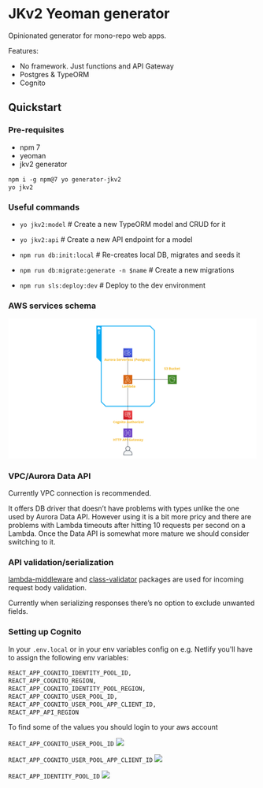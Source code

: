 # JKv2 Yeoman generator
Opinionated generator for mono-repo web apps.

Features:
- No framework. Just functions and API Gateway
- Postgres & TypeORM
- Cognito

## Quickstart

### Pre-requisites
* npm 7
* yeoman
* jkv2 generator

```shell
npm i -g npm@7 yo generator-jkv2
yo jkv2
```

### Useful commands
- `yo jkv2:model`  # Create a new TypeORM model and CRUD for it

- `yo jkv2:api`  # Create a new API endpoint for a model

- `npm run db:init:local`  # Re-creates local DB, migrates and seeds it

- `npm run db:migrate:generate -n $name`  # Create a new migrations

- `npm run sls:deploy:dev`  # Deploy to the dev environment


### AWS services schema
![](public/servicesSchema.png)

### VPC/Aurora Data API
Currently VPC connection is recommended.

It offers DB driver that doesn’t have problems with types unlike the one used by Aurora Data API. However using it is a bit more pricy and there are problems with Lambda timeouts after hitting 10 requests per second on a Lambda.
Once the Data API is somewhat more mature we should consider switching to it.

### API validation/serialization
[lambda-middleware](https://dbartholomae.github.io/lambda-middleware/) and [class-validator](https://github.com/typestack/class-validator) packages are used for incoming request body validation.

Currently when serializing responses there’s no option to exclude unwanted fields.

### Setting up Cognito
In your `.env.local` or in your env variables config on e.g. Netlify you'll have to assign the following env variables:
```shell
REACT_APP_COGNITO_IDENTITY_POOL_ID,
REACT_APP_COGNITO_REGION,
REACT_APP_COGNITO_IDENTITY_POOL_REGION,
REACT_APP_COGNITO_USER_POOL_ID,
REACT_APP_COGNITO_USER_POOL_APP_CLIENT_ID,
REACT_APP_API_REGION
```
To find some of the values you should login to your aws account

`REACT_APP_COGNITO_USER_POOL_ID`
![](public/how_to_get_cognito_pool_id.png)

`REACT_APP_COGNITO_USER_POOL_APP_CLIENT_ID`
![](public/how_to_get_cognito_app_client_id.png)

`REACT_APP_IDENTITY_POOL_ID`
![](public/how_to_get_cognito_identity_pool_id.png)
